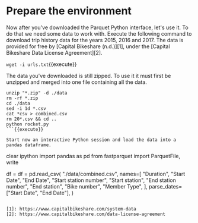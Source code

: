 # Prepare the environment 

Now after you've downloaded the Parquet Python interface, let's use it. To do that we need some data to work with. Execute the following command to download trip history data for the years 2015, 2016 and 2017. The data is provided for free by [Capital Bikeshare (n.d.)][1], under the [Capital Bikeshare Data License Agreement][2]. 

`wget -i urls.txt`{{execute}}

The data you've downloaded is still zipped. To use it it must first be unzipped and merged into one file containing all the data.

```
unzip "*.zip" -d ./data
rm -rf *.zip
cd ./data
sed -i 1d *.csv
cat *csv > combined.csv
rm 20*.csv && cd ..
python rocket.py
```{{execute}}

Start now an interactive Python session and load the data into a pandas dataframe.
``` 
clear
ipython 
import pandas as pd
from fastparquet import ParquetFile, write

df = df = pd.read_csv(
    "./data/combined.csv",
    names=[
        "Duration",
        "Start Date",
        "End Date",
        "Start station number",
        "Start station",
        "End station number",
        "End station",
        "Bike number",
        "Member Type",
    ],
    parse_dates=["Start Date", "End Date"],
)

```{{execute}}

[1]: https://www.capitalbikeshare.com/system-data
[2]: https://www.capitalbikeshare.com/data-license-agreement